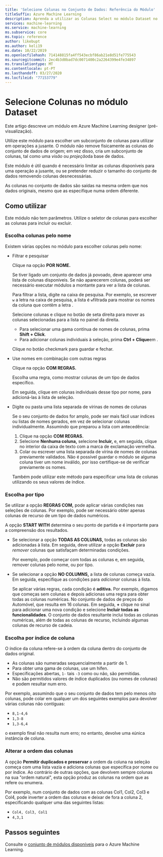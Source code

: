 ```yaml
---
title: 'Selecione Colunas no Conjunto de Dados: Referência do Módulo'
titleSuffix: Azure Machine Learning
description: Aprenda a utilizar as Colunas Select no módulo Dataset no Azure Machine Learning para escolher um subconjunto de colunas para utilizar em operações a jusante.
services: machine-learning
ms.service: machine-learning
ms.subservice: core
ms.topic: reference
author: likebupt
ms.author: keli19
ms.date: 10/22/2019
ms.openlocfilehash: 714148815fa4ff543ecbf86ab21e8d51fe775543
ms.sourcegitcommit: 2ec4b3d0bad7dc0071400c2a2264399e4fe34897
ms.translationtype: MT
ms.contentlocale: pt-PT
ms.lasthandoff: 03/27/2020
ms.locfileid: "77153779"
---
```

# <a name="select-columns-in-dataset-module"></a>Selecione Colunas no módulo Dataset

Este artigo descreve um módulo em Azure Machine Learning designer (pré-visualização).

Utilize este módulo para escolher um subconjunto de colunas para utilizar em operações a jusante. O módulo não remove fisicamente as colunas do conjunto de dados de origem; em vez disso, cria um subconjunto de colunas, tal como uma *visão* ou *projeção*da base de dados.

Este módulo é útil quando é necessário limitar as colunas disponíveis para uma operação a jusante, ou se pretender reduzir o tamanho do conjunto de dados removendo colunas desnecessárias.

As colunas no conjunto de dados são saídas na mesma ordem que nos dados originais, mesmo que as especifique numa ordem diferente.

## <a name="how-to-use"></a>Como utilizar

Este módulo não tem parâmetros. Utilize o seletor de colunas para escolher as colunas para incluir ou excluir.

### <a name="choose-columns-by-name"></a>Escolha colunas pelo nome

Existem várias opções no módulo para escolher colunas pelo nome: 

+ Filtrar e pesquisar

    Clique na opção **POR NOME.**

    Se tiver ligado um conjunto de dados já povoado, deve aparecer uma lista de colunas disponíveis. Se não aparecerem colunas, poderá ser necessário executar módulos a montante para ver a lista de colunas.

    Para filtrar a lista, digite na caixa de pesquisa. Por exemplo, se escrever `w` a letra na caixa de pesquisa, a lista é `w`filtrada para mostrar os nomes da coluna que contêm a letra .

    Selecione colunas e clique no botão de seta direita para mover as colunas selecionadas para a lista no painel da direita.

    + Para selecionar uma gama contínua de nomes de colunas, prima **Shift + Click**.
    + Para adicionar colunas individuais à seleção, prima **Ctrl + Clique**em .

    Clique no botão checkmark para guardar e fechar.

+ Use nomes em combinação com outras regras

    Clique na opção **COM REGRAS.**
    
    Escolha uma regra, como mostrar colunas de um tipo de dados específico.

    Em seguida, clique em colunas individuais desse tipo por nome, para adicioná-las à lista de seleção.

+ Digite ou pasta uma lista separada de vírinas de nomes de colunas

    Se o seu conjunto de dados for amplo, pode ser mais fácil usar índices ou listas de nomes gerados, em vez de selecionar colunas individualmente. Assumindo que preparou a lista com antecedência:

    1. Clique na opção **COM REGRAS.** 
    2. Selecione **Nenhuma coluna,** selecione **Incluir,** e, em seguida, clique no interior da caixa de texto com a marca de exclamação vermelha. 
    3. Colar ou escrever uma lista separada de vírina de nomes de colunas previamente validados. Não é possível guardar o módulo se alguma coluna tiver um nome inválido, por isso certifique-se de verificar previamente os nomes.
    
    Também pode utilizar este método para especificar uma lista de colunas utilizando os seus valores de índice. 

### <a name="choose-by-type"></a>Escolha por tipo

Se utilizar a opção **REGRAS COM,** pode aplicar várias condições nas seleções de colunas. Por exemplo, pode ser necessário obter apenas colunas de recurso de um tipo de dados numéricos.

A opção **START WITH** determina o seu ponto de partida e é importante para a compreensão dos resultados. 

+ Se selecionar a opção **TODAS AS COLUNAS,** todas as colunas são adicionadas à lista. Em seguida, deve utilizar a opção **Excluir** para *remover* colunas que satisfaçam determinadas condições. 

    Por exemplo, pode começar com todas as colunas e, em seguida, remover colunas pelo nome, ou por tipo.

+ Se selecionar a opção **NO COLUMNS,** a lista de colunas começa vazia. Em seguida, especifique as condições para *adicionar* colunas à lista. 

    Se aplicar várias regras, cada condição é **aditiva.** Por exemplo, digamos que começas sem colunas e depois adicionas uma regra para obter todas as colunas numéricas. No conjunto de dados de preços do Automóvel, que resulta em 16 colunas. Em seguida, **+** clique no sinal para adicionar uma nova condição e selecione **Incluir todas as funcionalidades**. O conjunto de dados resultante inclui todas as colunas numéricas, além de todas as colunas de recurso, incluindo algumas colunas de recurso de cadeia.

### <a name="choose-by-column-index"></a>Escolha por índice de coluna

O índice da coluna refere-se à ordem da coluna dentro do conjunto de dados original.

+ As colunas são numeradas sequencialmente a partir de 1.  
+ Para obter uma gama de colunas, use um hífen. 
+ Especificações abertas, `1-` tais `-3` como ou não, são permitidas.
+ Não são permitidos valores de índice duplicados (ou nomes de colunas) e podem resultar num erro.

Por exemplo, assumindo que o seu conjunto de dados tem pelo menos oito colunas, pode colar em qualquer um dos seguintes exemplos para devolver várias colunas não contíguas: 

+ `8,1-4,6`
+ `1,3-8`
+ `1,3-6,4` 

o exemplo final não resulta num erro; no entanto, devolve uma `4`única instância de coluna.



### <a name="change-order-of-columns"></a>Alterar a ordem das colunas

A opção **Permitir duplicados e preservar** a ordem da coluna na seleção começa com uma lista vazia e adiciona colunas que especifica por nome ou por índice. Ao contrário de outras opções, que devolvem sempre colunas na sua "ordem natural", esta opção produz as colunas na ordem que as refere ou enumera. 

Por exemplo, num conjunto de dados com as colunas Col1, Col2, Col3 e Col4, pode inverter a ordem das colunas e deixar de fora a coluna 2, especificando qualquer uma das seguintes listas:

+ `Col4, Col3, Col1`
+ `4,3,1`


## <a name="next-steps"></a>Passos seguintes

Consulte o [conjunto de módulos disponíveis](module-reference.md) para o Azure Machine Learning. 
